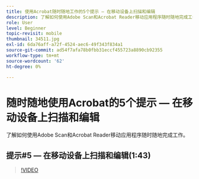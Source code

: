 ```yaml
---
title: 使用Acrobat随时随地工作的5个提示 — 在移动设备上扫描和编辑
description: 了解如何使用Adobe Scan和Acrobat Reader移动应用程序随时随地完成工作
role: User
level: Beginner
topic-revisit: mobile
thumbnail: 34511.jpg
exl-id: 6da76aff-a72f-4524-aec6-49f343f834a1
source-git-commit: ad54f7afa78b0fbb31eccf455723a8890cb92355
workflow-type: tm+mt
source-wordcount: '62'
ht-degree: 0%

---
```


# 随时随地使用Acrobat的5个提示 — 在移动设备上扫描和编辑

了解如何使用Adobe Scan和Acrobat Reader移动应用程序随时随地完成工作。

## 提示#5 — 在移动设备上扫描和编辑(1:43)

>[!VIDEO](https://video.tv.adobe.com/v/34511?quality=12&learn=on&hidetitle=true)
